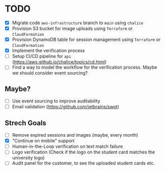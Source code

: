 # TODO

- [x] Migrate code `aws-infrastructure` branch to `main` using `chalice`
- [x] Provision S3 bucket for image uploads using `Terraform` or `CloudFormation`
- [x] Provision DynamoDB table for session management using `Terraform` or `CloudFormation`
- [x] Implement the verification process
- [ ] Setup CI/CD pipeline for `api` (https://aws.github.io/chalice/topics/cd.html)
- [ ] Find a way to model the workflow for the verification process. Maybe we should consider event sourcing?

## Maybe?

- [ ] Use event sourcing to improve auditability
- [ ] Email validation (https://github.com/jetbrains/swot)

## Strech Goals

- [ ] Remove expired sessions and images (maybe, every month)
- [x] "Continue on mobile" support
- [ ] Human-in-the-Loop verification on text match failure
- [ ] Logo verification (Check if the logo on the student card matches the university logo)
- [ ] Audit panel for the customer, to see the uploaded student cards etc.
